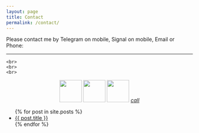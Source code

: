 ```yaml
---
layout: page
title: Contact
permalink: /contact/
---
```


<div>
  <a>Please contact me by Telegram on mobile, Signal on mobile, Email or Phone:</a>
  <hr>

    <br>
    <br>
    <br>


<div class="buttons">
    <p style="text-align: center;">
      <!--<a href="tg://user?id=648824384">-->
        <a href="https://t.me/IvanDaowiz"><img src="../assets/img/telegram.png" height="60" width="60"></a>
      <a href="intent://+27604024843#Intent;scheme=smsto;package=org.thoughtcrime.securesms;action=android.intent.action.SENDTO;end"><img src="../assets/img/signal.png" height="60" width="60"></a>
      <a href="mailto:infinite22@gmail.com"><img src="../assets/img/mail.png" height="60" width="60"></a>
      <a href="tel:+27-060-402-4843" class="btn-floating green accent-4  btn-large"><i class="large material-icons">call</i></a>
    </p>

</div>
<div>
<ul>
  {% for post in site.posts %}
    <li>
      <a href="{{ post.url }}">{{ post.title }}</a>
    </li>
  {% endfor %}
</ul>
</div>
</div>



<!--
Deprecated:
<a href="https://api.whatsapp.com/send?phone=27604024843"><img src="../assets/img/whatsapp.png" height="42" width="42"></a>-->



<!--<li><a href="../contact" class="btn-floating green accent-4  btn-large"><i class="large material-icons">call</i></a></li>-->
<!--<p>Daowiz serves individuals, SME’s, corporations, organizations, communities and ecosystems in all sectors, anywhere in the world, constantly gaining a broader and deeper perspective of the living world as one whole integrated system. We believe that all life has a critical role to play and that the more we become aware and learn about each other -the better all of our futures will be.</p>
-->
